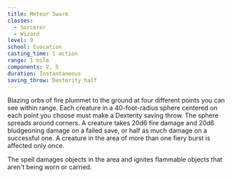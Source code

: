 ```yaml
---
title: Meteor Swarm
classes:
  - Sorcerer
  - Wizard
level: 9
school: Evocation
casting_time: 1 action
range: 1 mile
components: V, S
duration: Instantaneous
saving_throw: Dexterity half
---
```


Blazing orbs of fire plummet to the ground at four different points you can see within range. Each creature in a 40-foot-radius sphere centered on each point you choose must make a Dexterity saving throw. The sphere spreads around corners. A creature takes 20d6 fire damage and 20d6 bludgeoning damage on a failed save, or half as much damage on a successful one. A creature in the area of more than one fiery burst is affected only once.

The spell damages objects in the area and ignites flammable objects that aren't being worn or carried.
